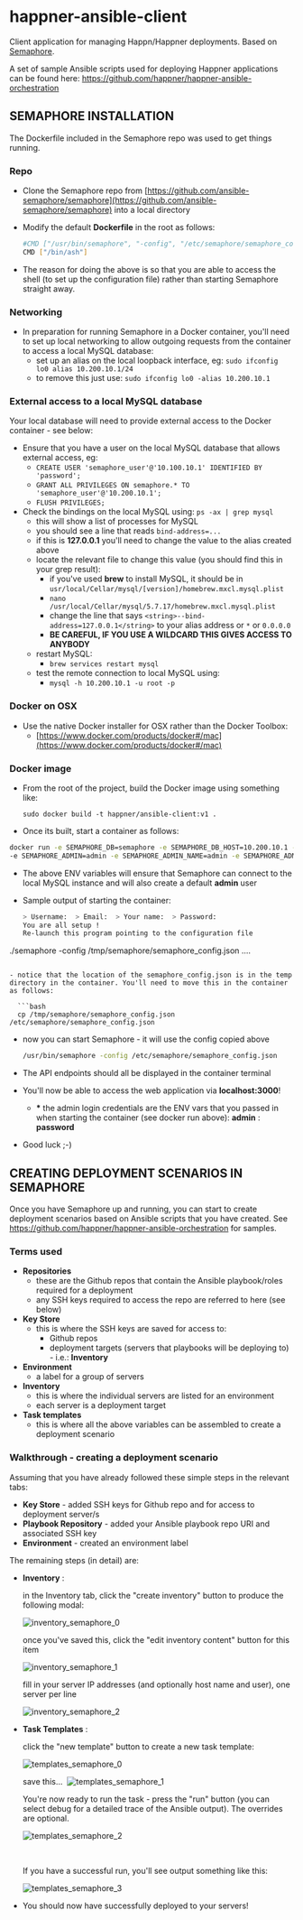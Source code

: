 # happner-ansible-client
Client application for managing Happn/Happner deployments. Based on [Semaphore](https://github.com/ansible-semaphore/semaphore). 

A set of sample Ansible scripts used for deploying Happner applications can be found here: https://github.com/happner/happner-ansible-orchestration

## SEMAPHORE INSTALLATION

The Dockerfile included in the Semaphore repo was used to get things running.

### Repo

- Clone the Semaphore repo from [https://github.com/ansible-semaphore/semaphore](https://github.com/ansible-semaphore/semaphore) into a local directory

- Modify the default __Dockerfile__ in the root as follows:

  ```bash
  #CMD ["/usr/bin/semaphore", "-config", "/etc/semaphore/semaphore_config.json"]
  CMD ["/bin/ash"]
  ```

- The reason for doing the above is so that you are able to access the shell (to set up the configuration file) rather than starting Semaphore straight away.

### Networking
-   In preparation for running Semaphore in a Docker container, you'll need to set up local networking to allow outgoing
         requests from the container to access a local MySQL database:
    - set up an alias on the local loopback interface, eg: 
      `sudo ifconfig lo0 alias 10.200.10.1/24`
    - to remove this just use: 
      `sudo ifconfig lo0 -alias 10.200.10.1`

### External access to a local MySQL database
Your local database will need to provide external access to the Docker container - see below:

-   Ensure that you have a user on the local MySQL database that allows external access, eg:
    - `CREATE USER 'semaphore_user'@'10.100.10.1' IDENTIFIED BY 'password';` 
    - `GRANT ALL PRIVILEGES ON semaphore.* TO 'semaphore_user'@'10.200.10.1';`
    - `FLUSH PRIVILEGES;`
-   Check the bindings on the local MySQL using: 
          `ps -ax | grep mysql`
    -   this will show a list of processes for MySQL
    -   you should see a line that reads 
            `bind-address=...`
    -   if this is __127.0.0.1__ you'll need to change the value to the alias created above
    -   locate the relevant file to change this value (you should find this in your grep result):
        - if you've used __brew__ to install MySQL, it should be in `usr/local/Cellar/mysql/[version]/homebrew.mxcl.mysql.plist`
        - `nano /usr/local/Cellar/mysql/5.7.17/homebrew.mxcl.mysql.plist`
        - change the line that says 
          `<string>--bind-address=127.0.0.1</string>`
           to your alias address or `*` or `0.0.0.0`
        - __BE CAREFUL, IF YOU USE A WILDCARD THIS GIVES ACCESS TO ANYBODY__
    -   restart MySQL:
        - `brew services restart mysql`
    -   test the remote connection to local MySQL using:
        - `mysql -h 10.200.10.1 -u root -p`

### Docker on OSX
- Use the native Docker installer for OSX rather than the Docker Toolbox:
  - [https://www.docker.com/products/docker#/mac](https://www.docker.com/products/docker#/mac)

### Docker image
- From the root of the project, build the Docker image using something like:

  `sudo docker build -t happner/ansible-client:v1 .`
- Once its built, start a container as follows:

```bash
docker run -e SEMAPHORE_DB=semaphore -e SEMAPHORE_DB_HOST=10.200.10.1 -e SEMAPHORE_DB_PORT=3306 -e SEMAPHORE_DB_USER=semaphore_user -e SEMAPHORE_DB_PASS=password 
-e SEMAPHORE_ADMIN=admin -e SEMAPHORE_ADMIN_NAME=admin -e SEMAPHORE_ADMIN_EMAIL=admin@test.com -e SEMAPHORE_ADMIN_PASSWORD=password -p 3000:3000 -it --rm happner/ansible-client:v1
```

-  The above ENV variables will ensure that Semaphore can connect to the local MySQL instance and will also create a default __admin__ user

-  Sample output of starting the container:

   ```bash
   > Username:  > Email:  > Your name:  > Password: 
   You are all setup !
   Re-launch this program pointing to the configuration file
   ```

  ./semaphore -config /tmp/semaphore/semaphore_config.json
  ....
  ```

  - notice that the location of the semaphore_config.json is in the temp directory in the container. You'll need to move this in the container as follows:

    ```bash
    cp /tmp/semaphore/semaphore_config.json /etc/semaphore/semaphore_config.json
  ```

-   now you can start Semaphore - it will use the config copied above

    ```bash
    /usr/bin/semaphore -config /etc/semaphore/semaphore_config.json
    ```

-   The API endpoints should all be displayed in the container terminal

-   You'll now be able to access the web application via __localhost:3000__!

    - __*__ the admin login credentials are the ENV vars that you passed in when starting the container (see docker run above):  __admin__ : __password__

-   Good luck ;-)



## CREATING DEPLOYMENT SCENARIOS IN SEMAPHORE

Once you have Semaphore up and running, you can start to create deployment scenarios based on Ansible scripts that you have created. See https://github.com/happner/happner-ansible-orchestration for samples.

### Terms used

- __Repositories__
  - these are the Github repos that contain the Ansible playbook/roles required for a deployment
  - any SSH keys required to access the repo are referred to here (see below)
- __Key Store__
  - this is where the SSH keys are saved for access to:
    - Github repos
    - deployment targets (servers that playbooks will be deploying to) - i.e.: __Inventory__
- __Environment__
  - a label for a group of servers
- __Inventory__
  - this is where the individual servers are listed for an environment
  - each server is a deployment target
- __Task templates__
  - this is where all the above variables can be assembled to create a deployment scenario



### Walkthrough - creating a deployment scenario

Assuming that you have already followed these simple steps in the relevant tabs:

- __Key Store__ - added SSH keys for Github repo and for access to deployment server/s
- __Playbook Repository__ - added your Ansible playbook repo URI and associated SSH key
- __Environment__ - created an environment label

The remaining steps (in detail) are:

- __Inventory__ :

  in the Inventory tab, click the "create inventory" button to produce the following modal:

  ![inventory_semaphore_0](https://cloud.githubusercontent.com/assets/9947358/23649210/542b5596-0326-11e7-90f6-b7be64c6a4c3.png)
  ​

  once you've saved this, click the "edit inventory content" button for this item

  ![inventory_semaphore_1](https://cloud.githubusercontent.com/assets/9947358/23649211/543426f8-0326-11e7-89eb-229bc411557d.png)

  fill in your server IP addresses (and optionally host name and user), one server per line

  ![inventory_semaphore_2](https://cloud.githubusercontent.com/assets/9947358/23649212/543c4a54-0326-11e7-9754-a636da5e119d.png)
  ​



- __Task Templates__ :

  click the "new template" button to create a new task template:

  ![templates_semaphore_0](https://cloud.githubusercontent.com/assets/9947358/23649214/54448e4e-0326-11e7-8899-20a69ee4912e.png)
  ​

  save this...
  ​
  ![templates_semaphore_1](https://cloud.githubusercontent.com/assets/9947358/23649213/54438314-0326-11e7-8be2-63b72d3c1022.png)

  You're now ready to run the task - press the "run" button (you can select debug for a detailed trace of the Ansible output). The overrides are optional.

  ![templates_semaphore_2](https://cloud.githubusercontent.com/assets/9947358/23649215/5447f94e-0326-11e7-993e-a8e913565d29.png)

  ​

  If you have a successful run, you'll see output something like this:

  ![templates_semaphore_3](https://cloud.githubusercontent.com/assets/9947358/23649216/546d7124-0326-11e7-8351-69533c80d2cc.png)
  ​

- You should now have successfully deployed to your servers!